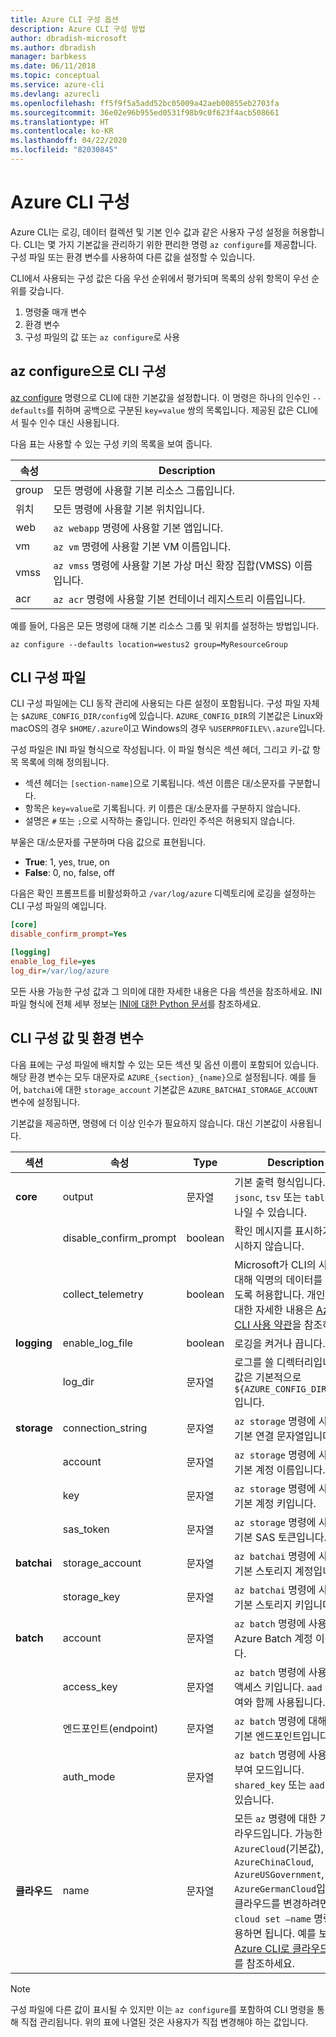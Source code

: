 ```yaml
---
title: Azure CLI 구성 옵션
description: Azure CLI 구성 방법
author: dbradish-microsoft
ms.author: dbradish
manager: barbkess
ms.date: 06/11/2018
ms.topic: conceptual
ms.service: azure-cli
ms.devlang: azurecli
ms.openlocfilehash: ff5f9f5a5add52bc05009a42aeb00855eb2703fa
ms.sourcegitcommit: 36e02e96b955ed0531f98b9c0f623f4acb508661
ms.translationtype: HT
ms.contentlocale: ko-KR
ms.lasthandoff: 04/22/2020
ms.locfileid: "82030845"
---
```

# <a name="azure-cli-configuration"></a>Azure CLI 구성

Azure CLI는 로깅, 데이터 컬렉션 및 기본 인수 값과 같은 사용자 구성 설정을 허용합니다.
CLI는 몇 가지 기본값을 관리하기 위한 편리한 명령 `az configure`를 제공합니다. 구성 파일 또는 환경 변수를 사용하여 다른 값을 설정할 수 있습니다.

CLI에서 사용되는 구성 값은 다음 우선 순위에서 평가되며 목록의 상위 항목이 우선 순위를 갖습니다.

1. 명령줄 매개 변수
2. 환경 변수
3. 구성 파일의 값 또는 `az configure`로 사용

## <a name="cli-configuration-with-az-configure"></a>az configure으로 CLI 구성

[az configure](/cli/azure/reference-index#az-configure) 명령으로 CLI에 대한 기본값을 설정합니다.
이 명령은 하나의 인수인 `--defaults`를 취하며 공백으로 구분된 `key=value` 쌍의 목록입니다. 제공된 값은 CLI에서 필수 인수 대신 사용됩니다.

다음 표는 사용할 수 있는 구성 키의 목록을 보여 줍니다.

| 속성 | Description |
|------|-------------|
| group | 모든 명령에 사용할 기본 리소스 그룹입니다. |
| 위치 | 모든 명령에 사용할 기본 위치입니다. |
| web | `az webapp` 명령에 사용할 기본 앱입니다. |
| vm | `az vm` 명령에 사용할 기본 VM 이름입니다. |
| vmss | `az vmss` 명령에 사용할 기본 가상 머신 확장 집합(VMSS) 이름입니다. |
| acr | `az acr` 명령에 사용할 기본 컨테이너 레지스트리 이름입니다. |

예를 들어, 다음은 모든 명령에 대해 기본 리소스 그룹 및 위치를 설정하는 방법입니다.

```azurecli-interactive
az configure --defaults location=westus2 group=MyResourceGroup
```

## <a name="cli-configuration-file"></a>CLI 구성 파일

CLI 구성 파일에는 CLI 동작 관리에 사용되는 다른 설정이 포함됩니다. 구성 파일 자체는 `$AZURE_CONFIG_DIR/config`에 있습니다. `AZURE_CONFIG_DIR`의 기본값은 Linux와 macOS의 경우 `$HOME/.azure`이고 Windows의 경우 `%USERPROFILE%\.azure`입니다.

구성 파일은 INI 파일 형식으로 작성됩니다. 이 파일 형식은 섹션 헤더, 그리고 키-값 항목 목록에 의해 정의됩니다.

* 섹션 헤더는 `[section-name]`으로 기록됩니다. 섹션 이름은 대/소문자를 구분합니다.
* 항목은 `key=value`로 기록됩니다. 키 이름은 대/소문자를 구분하지 않습니다.
* 설명은 `#` 또는 `;`으로 시작하는 줄입니다. 인라인 주석은 허용되지 않습니다.

부울은 대/소문자를 구분하며 다음 값으로 표현됩니다.

* __True__: 1, yes, true, on
* __False__: 0, no, false, off

다음은 확인 프롬프트를 비활성화하고 `/var/log/azure` 디렉토리에 로깅을 설정하는 CLI 구성 파일의 예입니다.

```ini
[core]
disable_confirm_prompt=Yes

[logging]
enable_log_file=yes
log_dir=/var/log/azure
```

모든 사용 가능한 구성 값과 그 의미에 대한 자세한 내용은 다음 섹션을 참조하세요. INI 파일 형식에 전체 세부 정보는 [INI에 대한 Python 문서](https://docs.python.org/3/library/configparser.html#supported-ini-file-structure)를 참조하세요.

## <a name="cli-configuration-values-and-environment-variables"></a>CLI 구성 값 및 환경 변수

다음 표에는 구성 파일에 배치할 수 있는 모든 섹션 및 옵션 이름이 포함되어 있습니다. 해당 환경 변수는 모두 대문자로 `AZURE_{section}_{name}`으로 설정됩니다. 예를 들어, `batchai`에 대한 `storage_account` 기본값은 `AZURE_BATCHAI_STORAGE_ACCOUNT` 변수에 설정됩니다.

기본값을 제공하면, 명령에 더 이상 인수가 필요하지 않습니다. 대신 기본값이 사용됩니다.

| 섹션 | 속성      | Type | Description|
|---------|-----------|------|------------|
| __core__ | output | 문자열 | 기본 출력 형식입니다. `json`, `jsonc`, `tsv` 또는 `table` 중 하나일 수 있습니다. |
| | disable\_confirm\_prompt | boolean | 확인 메시지를 표시하거나 표시하지 않습니다. |
| | collect\_telemetry | boolean | Microsoft가 CLI의 사용에 대해 익명의 데이터를 수집하도록 허용합니다. 개인 정보에 대한 자세한 내용은 [Azure CLI 사용 약관](https://aka.ms/AzureCliLegal)을 참조하세요. |
| __logging__ | enable\_log\_file | boolean | 로깅을 켜거나 끕니다. |
| | log\_dir | 문자열 | 로그를 쓸 디렉터리입니다. 이 값은 기본적으로 `${AZURE_CONFIG_DIR}/logs`입니다. |
| __storage__ | connection\_string | 문자열 | `az storage` 명령에 사용할 기본 연결 문자열입니다. |
| | account | 문자열 | `az storage` 명령에 사용할 기본 계정 이름입니다. |
| | key | 문자열 | `az storage` 명령에 사용할 기본 계정 키입니다. |
| | sas\_token | 문자열 | `az storage` 명령에 사용할 기본 SAS 토큰입니다. |
| __batchai__ | storage\_account | 문자열 | `az batchai` 명령에 사용할 기본 스토리지 계정입니다. |
| | storage\_key | 문자열 | `az batchai` 명령에 사용할 기본 스토리지 키입니다. |
| __batch__ | account | 문자열 | `az batch` 명령에 사용할 기본 Azure Batch 계정 이름입니다. |
| | access\_key | 문자열 | `az batch` 명령에 사용할 기본 액세스 키입니다. `aad` 권한 부여와 함께 사용됩니다. |
| | 엔드포인트(endpoint) | 문자열 | `az batch` 명령에 대해 연결할 기본 엔드포인트입니다. |
| | auth\_mode | 문자열 | `az batch` 명령에 사용할 권한 부여 모드입니다. `shared_key` 또는 `aad`일 수 있습니다. |
| __클라우드__ | name | 문자열 | 모든 `az` 명령에 대한 기본 클라우드입니다.  가능한 값은 `AzureCloud`(기본값), `AzureChinaCloud`, `AzureUSGovernment`, `AzureGermanCloud`입니다. 클라우드를 변경하려면 `az cloud set –name` 명령을 사용하면 됩니다.  예를 보려면 [Azure CLI로 클라우드 관리](manage-clouds-azure-cli.md)를 참조하세요. |

> [!NOTE]
> 구성 파일에 다른 값이 표시될 수 있지만 이는 `az configure`를 포함하여 CLI 명령을 통해 직접 관리됩니다. 위의 표에 나열된 것은 사용자가 직접 변경해야 하는 값입니다.
